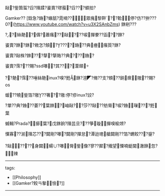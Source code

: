 ﻿---
layout: default
---

敺?鈭箇蜇?舀?隤蹂?餈賣?璆菔?舀???蝢拍?

Gamker??
[鋡急?銵?蝝舐?雿喃??眾瘣黎靽??鞈停?仿??拚???0?(https://www.youtube.com/watch?v=u3X2SAnbZms)
銝剜???

??絲靘?儔?蕭瘙??敺???唳撣豢??函??銝?

餈賣?銝?銝?敹怎?頠?????銵??典瘞瘙質?銝?

餈賣?敺株?銝???摮?摮賂??典???銵?

餈賣?霈???賜?ssd嚗?其???∠葦頧

  

??靘?霈??唾絲靘inux?嗅?銋銝?渲◤?脩??支?頞??餉瘝隞??賜?os

蝯??曉鈭箔?璈??箸??璈停?疹inux?詨?

  

?單??典?銵??萎??葉銝?岫敺??莎??敺??舫脣?唳?銵璅???銋葉



蝛輯?Prada?擳葉?戊銝餉?隤芸旦???箏璇撣嗅榆頝?

憟寡??湔隤芯???閮剛?嚗?閮剛?撣怠?潭迨璁艙閮剛??箔?蝟餃???鋆?

?敺????身閮◤蝪∪?嚗脣鈭像?寥??摨?撠望憟喃蜓閫澈銝忽?辣



---
tags:
  - [[Philosophy]]
  - [[Gamker?餃ㄢ摰憸?]]

---

